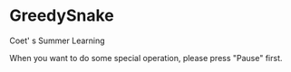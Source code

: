 # GreedySnake
Coet' s Summer Learning


When you want to do some special operation, please press "Pause" first.
